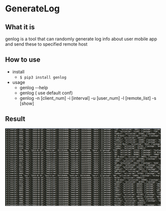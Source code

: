# GenerateLog

## What it is
genlog is a tool that can randomly generate log info about user mobile app and send these to specified remote host

## How to use
- install
    - `$ pip3 install genlog`
- usage
    - genlog --help
    - genlog ( use default conf)
    - genlog -n [client_num] -i [interval] -u [user_num] -l [remote_list] -s [show]
## Result
![result](./result.png)
